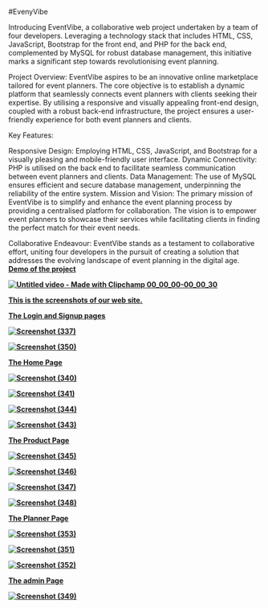 #EvenyVibe

Introducing EventVibe, a collaborative web project undertaken by a team of four developers. Leveraging a technology stack that includes HTML, CSS, JavaScript, Bootstrap for the front end, and PHP for the back end, complemented by MySQL for robust database management, this initiative marks a significant step towards revolutionising event planning.

Project Overview:
EventVibe aspires to be an innovative online marketplace tailored for event planners. The core objective is to establish a dynamic platform that seamlessly connects event planners with clients seeking their expertise. By utilising a responsive and visually appealing front-end design, coupled with a robust back-end infrastructure, the project ensures a user-friendly experience for both event planners and clients.

Key Features:

Responsive Design: Employing HTML, CSS, JavaScript, and Bootstrap for a visually pleasing and mobile-friendly user interface.
Dynamic Connectivity: PHP is utilised on the back end to facilitate seamless communication between event planners and clients.
Data Management: The use of MySQL ensures efficient and secure database management, underpinning the reliability of the entire system.
Mission and Vision:
The primary mission of EventVibe is to simplify and enhance the event planning process by providing a centralised platform for collaboration. The vision is to empower event planners to showcase their services while facilitating clients in finding the perfect match for their event needs.

Collaborative Endeavour:
EventVibe stands as a testament to collaborative effort, uniting four developers in the pursuit of creating a solution that addresses the evolving landscape of event planning in the digital age.
<u><b>Demo of the project<b><u/>

![Untitled video - Made with Clipchamp 00_00_00-00_00_30](https://github.com/kusha2000/EventVibe/assets/127003267/4431f634-f5c7-47bd-87b4-add37ef6170a)

<b><u>This is the screenshots of our web site.</u><b>

The Login and Signup pages

![Screenshot (337)](https://github.com/kusha2000/EventVibe/assets/127003267/4b2131a9-3d12-447a-85cd-06654185161e)

![Screenshot (350)](https://github.com/kusha2000/EventVibe/assets/127003267/2f3e0ed0-b057-4551-8328-2ac440625586)

The Home Page

![Screenshot (340)](https://github.com/kusha2000/EventVibe/assets/127003267/f846c27e-2883-4b5d-b3b6-43fbfb1977c3)

![Screenshot (341)](https://github.com/kusha2000/EventVibe/assets/127003267/8063e175-8743-46a2-b850-0b8e8052fa3d)

![Screenshot (344)](https://github.com/kusha2000/EventVibe/assets/127003267/05ea2fef-4a4e-4212-ac7a-510a9523031b)

![Screenshot (343)](https://github.com/kusha2000/EventVibe/assets/127003267/da5d751d-c40a-42b3-ac87-27b2c293d799)

The Product Page

![Screenshot (345)](https://github.com/kusha2000/EventVibe/assets/127003267/0bec63eb-3313-4a32-aa16-e91892497d85)

![Screenshot (346)](https://github.com/kusha2000/EventVibe/assets/127003267/f1b2843c-47be-4d63-8cae-cb823f6eb7b8)

![Screenshot (347)](https://github.com/kusha2000/EventVibe/assets/127003267/167e61cc-e494-4cb2-83b1-e9feb9a0429a)

![Screenshot (348)](https://github.com/kusha2000/EventVibe/assets/127003267/d6e2b4d8-bbe9-4797-90b2-36e50a215d8e)

The Planner Page

![Screenshot (353)](https://github.com/kusha2000/EventVibe/assets/127003267/545c6596-57a9-46d9-baf7-1b23f9eb568d)

![Screenshot (351)](https://github.com/kusha2000/EventVibe/assets/127003267/ec9696f0-0a63-450a-8622-f2926b9fca65)

![Screenshot (352)](https://github.com/kusha2000/EventVibe/assets/127003267/61d5555c-780e-49fc-9ac4-f97b7596153d)

The admin Page

![Screenshot (349)](https://github.com/kusha2000/EventVibe/assets/127003267/ed835d68-16c9-4d13-bf02-a39ce9256ef5)
